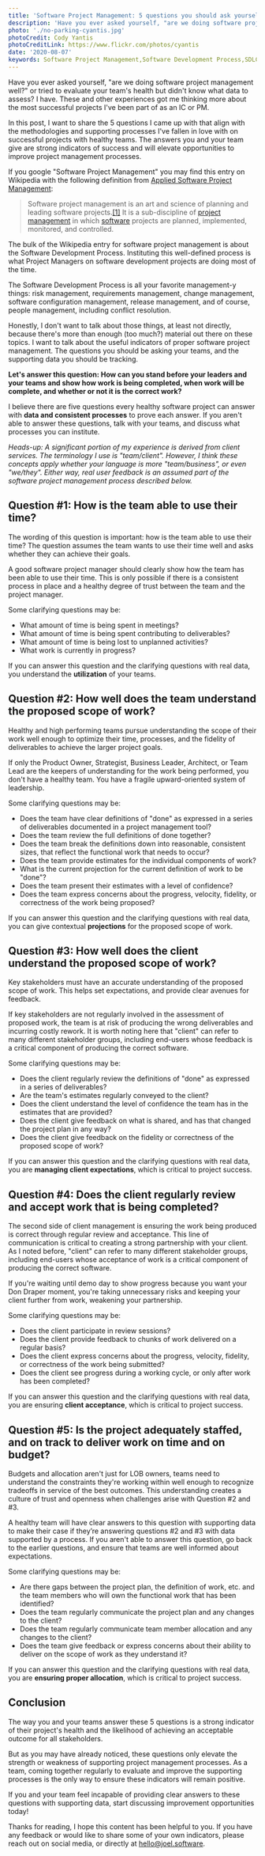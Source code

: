 ```yaml
---
title: 'Software Project Management: 5 questions you should ask yourself and your team'
description: 'Have you ever asked yourself, "are we doing software project management well?" or tried to evaluate your team''s health but didn''t know what data to assess?'
photo: './no-parking-cyantis.jpg'
photoCredit: Cody Yantis
photoCreditLink: https://www.flickr.com/photos/cyantis
date: '2020-08-07'
keywords: Software Project Management,Software Development Process,SDLC,Pragmatic Project Management,Principled Developer,Engineering,Product Development,Project Management Software,Agile Project Management,Kanban,Agile Process
---
```


Have you ever asked yourself, "are we doing software project management well?" or tried to evaluate your team's health but didn't know what data to assess? I have. These and other experiences got me thinking more about the most successful projects I've been part of as an IC or PM.

In this post, I want to share the 5 questions I came up with that align with the methodologies and supporting processes I've fallen in love with on successful projects with healthy teams. The answers you and your team give are strong indicators of success and will elevate opportunities to improve project management processes.

If you google "Software Project Management" you may find this entry on Wikipedia with the following definition from [Applied Software Project Management](https://web.archive.org/web/20150209011617/http://www.stellman-greene.com/aspm/):

> Software project management is an art and science of planning and leading software projects.[[1]](https://en.wikipedia.org/wiki/Software_project_management#cite_note-Stellman05-1) It is a sub-discipline of [project management](https://en.wikipedia.org/wiki/Project_management) in which [software](https://en.wikipedia.org/wiki/Software) projects are planned, implemented, monitored, and controlled.

The bulk of the Wikipedia entry for software project management is about the Software Development Process. Instituting this well-defined process is what Project Managers on software development projects are doing most of the time.

The Software Development Process is all your favorite management-y things: risk management, requirements management, change management, software configuration management, release management, and of course, people management, including conflict resolution.

Honestly, I don't want to talk about those things, at least not directly, because there's more than enough (too much?) material out there on these topics. I want to talk about the useful indicators of proper software project management. The questions you should be asking your teams, and the supporting data you should be tracking.

**Let's answer this question: How can you stand before your leaders and your teams and show how work is being completed, when work will be complete, and whether or not it is the correct work?**

I believe there are five questions every healthy software project can answer with **data and consistent processes** to prove each answer. If you aren't able to answer these questions, talk with your teams, and discuss what processes you can institute.

_Heads-up: A significant portion of my experience is derived from client services. The terminology I use is "team/client". However, I think these concepts apply whether your language is more "team/business", or even "we/they". Either way, real user feedback is an assumed part of the software project management process described below._

## Question #1: How is the team able to use their time?

The wording of this question is important: how is the team able to use their time? The question assumes the team wants to use their time well and asks whether they can achieve their goals.

A good software project manager should clearly show how the team has been able to use their time. This is only possible if there is a consistent process in place and a healthy degree of trust between the team and the project manager.

Some clarifying questions may be:

- What amount of time is being spent in meetings?
- What amount of time is being spent contributing to deliverables?
- What amount of time is being lost to unplanned activities?
- What work is currently in progress?

If you can answer this question and the clarifying questions with real data, you understand the **utilization** of your teams.

## Question #2: How well does the team understand the proposed scope of work?

Healthy and high performing teams pursue understanding the scope of their work well enough to optimize their time, processes, and the fidelity of deliverables to achieve the larger project goals.

If only the Product Owner, Strategist, Business Leader, Architect, or Team Lead are the keepers of understanding for the work being performed, you don't have a healthy team. You have a fragile upward-oriented system of leadership.

Some clarifying questions may be:

- Does the team have clear definitions of "done" as expressed in a series of deliverables documented in a project management tool?
- Does the team review the full definitions of done together?
- Does the team break the definitions down into reasonable, consistent sizes, that reflect the functional work that needs to occur?
- Does the team provide estimates for the individual components of work?
- What is the current projection for the current definition of work to be "done"?
- Does the team present their estimates with a level of confidence?
- Does the team express concerns about the progress, velocity, fidelity, or correctness of the work being proposed?

If you can answer this question and the clarifying questions with real data, you can give contextual **projections** for the proposed scope of work.

## Question #3: How well does the client understand the proposed scope of work?

Key stakeholders must have an accurate understanding of the proposed scope of work. This helps set expectations, and provide clear avenues for feedback.

If key stakeholders are not regularly involved in the assessment of proposed work, the team is at risk of producing the wrong deliverables and incurring costly rework. It is worth noting here that "client" can refer to many different stakeholder groups, including end-users whose feedback is a critical component of producing the correct software.

Some clarifying questions may be:

- Does the client regularly review the definitions of "done" as expressed in a series of deliverables?
- Are the team's estimates regularly conveyed to the client?
- Does the client understand the level of confidence the team has in the estimates that are provided?
- Does the client give feedback on what is shared, and has that changed the project plan in any way?
- Does the client give feedback on the fidelity or correctness of the proposed scope of work?

If you can answer this question and the clarifying questions with real data, you are **managing client expectations**, which is critical to project success.

## Question #4: Does the client regularly review and accept work that is being completed?

The second side of client management is ensuring the work being produced is correct through regular review and acceptance. This line of communication is critical to creating a strong partnership with your client. As I noted before, "client" can refer to many different stakeholder groups, including end-users whose acceptance of work is a critical component of producing the correct software.

If you're waiting until demo day to show progress because you want your Don Draper moment, you're taking unnecessary risks and keeping your client further from work, weakening your partnership.

Some clarifying questions may be:

- Does the client participate in review sessions?
- Does the client provide feedback to chunks of work delivered on a regular basis?
- Does the client express concerns about the progress, velocity, fidelity, or correctness of the work being submitted?
- Does the client see progress during a working cycle, or only after work has been completed?

If you can answer this question and the clarifying questions with real data, you are ensuring **client acceptance**, which is critical to project success.

## Question #5: Is the project adequately staffed, and on track to deliver work on time and on budget?

Budgets and allocation aren't just for LOB owners, teams need to understand the constraints they're working within well enough to recognize tradeoffs in service of the best outcomes. This understanding creates a culture of trust and openness when challenges arise with Question #2 and #3.

A healthy team will have clear answers to this question with supporting data to make their case if they’re answering questions #2 and #3 with data supported by a process. If you aren't able to answer this question, go back to the earlier questions, and ensure that teams are well informed about expectations.

Some clarifying questions may be:

- Are there gaps between the project plan, the definition of work, etc. and the team members who will own the functional work that has been identified?
- Does the team regularly communicate the project plan and any changes to the client?
- Does the team regularly communicate team member allocation and any changes to the client?
- Does the team give feedback or express concerns about their ability to deliver on the scope of work as they understand it?

If you can answer this question and the clarifying questions with real data, you are **ensuring proper allocation**, which is critical to project success.

## Conclusion

The way you and your teams answer these 5 questions is a strong indicator of their project's health and the likelihood of achieving an acceptable outcome for all stakeholders.

But as you may have already noticed, these questions only elevate the strength or weakness of supporting project management processes. As a team, coming together regularly to evaluate and improve the supporting processes is the only way to ensure these indicators will remain positive.

If you and your team feel incapable of providing clear answers to these questions with supporting data, start discussing improvement opportunities today!

Thanks for reading, I hope this content has been helpful to you. If you have any feedback or would like to share some of your own indicators, please reach out on social media, or directly at [hello@joel.software](mailto:hello@joel.software).
